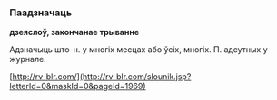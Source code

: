 ### Паадзначаць
**дзеяслоў, закончанае трыванне**

Адзначыць што-н. у многіх месцах або ўсіх, многіх. П. адсутных у журнале.

<a rel="author">[http://rv-blr.com/](http://rv-blr.com/slounik.jsp?letterId=0&maskId=0&pageId=1969)</a>
